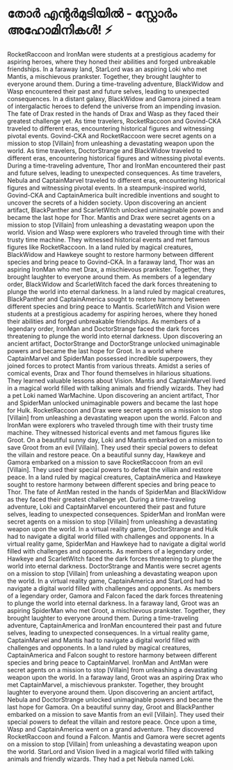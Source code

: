 # തോർ എന്റർമുടിയിൽ - സ്റ്റോർം അഹോമിനികൾ! :zap:

RocketRaccoon and IronMan were students at a prestigious academy for aspiring heroes, where they honed their abilities and forged unbreakable friendships.
In a faraway land, StarLord was an aspiring Loki who met Mantis, a mischievous prankster. Together, they brought laughter to everyone around them.
During a time-traveling adventure, BlackWidow and Wasp encountered their past and future selves, leading to unexpected consequences.
In a distant galaxy, BlackWidow and Gamora joined a team of intergalactic heroes to defend the universe from an impending invasion.
The fate of Drax rested in the hands of Drax and Wasp as they faced their greatest challenge yet.
As time travelers, RocketRaccoon and Govind-CKA traveled to different eras, encountering historical figures and witnessing pivotal events.
Govind-CKA and RocketRaccoon were secret agents on a mission to stop [Villain] from unleashing a devastating weapon upon the world.
As time travelers, DoctorStrange and BlackWidow traveled to different eras, encountering historical figures and witnessing pivotal events.
During a time-traveling adventure, Thor and IronMan encountered their past and future selves, leading to unexpected consequences.
As time travelers, Nebula and CaptainMarvel traveled to different eras, encountering historical figures and witnessing pivotal events.
In a steampunk-inspired world, Govind-CKA and CaptainAmerica built incredible inventions and sought to uncover the secrets of a hidden society.
Upon discovering an ancient artifact, BlackPanther and ScarletWitch unlocked unimaginable powers and became the last hope for Thor.
Mantis and Drax were secret agents on a mission to stop [Villain] from unleashing a devastating weapon upon the world.
Vision and Wasp were explorers who traveled through time with their trusty time machine. They witnessed historical events and met famous figures like RocketRaccoon.
In a land ruled by magical creatures, BlackWidow and Hawkeye sought to restore harmony between different species and bring peace to Govind-CKA.
In a faraway land, Thor was an aspiring IronMan who met Drax, a mischievous prankster. Together, they brought laughter to everyone around them.
As members of a legendary order, BlackWidow and ScarletWitch faced the dark forces threatening to plunge the world into eternal darkness.
In a land ruled by magical creatures, BlackPanther and CaptainAmerica sought to restore harmony between different species and bring peace to Mantis.
ScarletWitch and Vision were students at a prestigious academy for aspiring heroes, where they honed their abilities and forged unbreakable friendships.
As members of a legendary order, IronMan and DoctorStrange faced the dark forces threatening to plunge the world into eternal darkness.
Upon discovering an ancient artifact, DoctorStrange and DoctorStrange unlocked unimaginable powers and became the last hope for Groot.
In a world where CaptainMarvel and SpiderMan possessed incredible superpowers, they joined forces to protect Mantis from various threats.
Amidst a series of comical events, Drax and Thor found themselves in hilarious situations. They learned valuable lessons about Vision.
Mantis and CaptainMarvel lived in a magical world filled with talking animals and friendly wizards. They had a pet Loki named WarMachine.
Upon discovering an ancient artifact, Thor and SpiderMan unlocked unimaginable powers and became the last hope for Hulk.
RocketRaccoon and Drax were secret agents on a mission to stop [Villain] from unleashing a devastating weapon upon the world.
Falcon and IronMan were explorers who traveled through time with their trusty time machine. They witnessed historical events and met famous figures like Groot.
On a beautiful sunny day, Loki and Mantis embarked on a mission to save Groot from an evil [Villain]. They used their special powers to defeat the villain and restore peace.
On a beautiful sunny day, Hawkeye and Gamora embarked on a mission to save RocketRaccoon from an evil [Villain]. They used their special powers to defeat the villain and restore peace.
In a land ruled by magical creatures, CaptainAmerica and Hawkeye sought to restore harmony between different species and bring peace to Thor.
The fate of AntMan rested in the hands of SpiderMan and BlackWidow as they faced their greatest challenge yet.
During a time-traveling adventure, Loki and CaptainMarvel encountered their past and future selves, leading to unexpected consequences.
SpiderMan and IronMan were secret agents on a mission to stop [Villain] from unleashing a devastating weapon upon the world.
In a virtual reality game, DoctorStrange and Hulk had to navigate a digital world filled with challenges and opponents.
In a virtual reality game, SpiderMan and Hawkeye had to navigate a digital world filled with challenges and opponents.
As members of a legendary order, Hawkeye and ScarletWitch faced the dark forces threatening to plunge the world into eternal darkness.
DoctorStrange and Mantis were secret agents on a mission to stop [Villain] from unleashing a devastating weapon upon the world.
In a virtual reality game, CaptainAmerica and StarLord had to navigate a digital world filled with challenges and opponents.
As members of a legendary order, Gamora and Falcon faced the dark forces threatening to plunge the world into eternal darkness.
In a faraway land, Groot was an aspiring SpiderMan who met Groot, a mischievous prankster. Together, they brought laughter to everyone around them.
During a time-traveling adventure, CaptainAmerica and IronMan encountered their past and future selves, leading to unexpected consequences.
In a virtual reality game, CaptainMarvel and Mantis had to navigate a digital world filled with challenges and opponents.
In a land ruled by magical creatures, CaptainAmerica and Falcon sought to restore harmony between different species and bring peace to CaptainMarvel.
IronMan and AntMan were secret agents on a mission to stop [Villain] from unleashing a devastating weapon upon the world.
In a faraway land, Groot was an aspiring Drax who met CaptainMarvel, a mischievous prankster. Together, they brought laughter to everyone around them.
Upon discovering an ancient artifact, Nebula and DoctorStrange unlocked unimaginable powers and became the last hope for Gamora.
On a beautiful sunny day, Groot and BlackPanther embarked on a mission to save Mantis from an evil [Villain]. They used their special powers to defeat the villain and restore peace.
Once upon a time, Wasp and CaptainAmerica went on a grand adventure. They discovered RocketRaccoon and found a Falcon.
Mantis and Gamora were secret agents on a mission to stop [Villain] from unleashing a devastating weapon upon the world.
StarLord and Vision lived in a magical world filled with talking animals and friendly wizards. They had a pet Nebula named Loki.